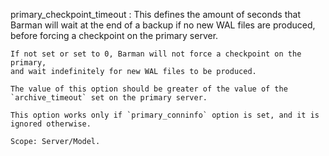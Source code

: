 primary_checkpoint_timeout
:   This defines the amount of seconds that Barman will wait at the end of a
    backup if no new WAL files are produced, before forcing a checkpoint on
    the primary server.

    If not set or set to 0, Barman will not force a checkpoint on the primary,
    and wait indefinitely for new WAL files to be produced.

    The value of this option should be greater of the value of the 
    `archive_timeout` set on the primary server.

    This option works only if `primary_conninfo` option is set, and it is
    ignored otherwise.

    Scope: Server/Model.
